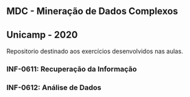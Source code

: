## MDC - Mineração de Dados Complexos
## Unicamp - 2020

Repositorio destinado aos exercícios desenvolvidos nas aulas.

### INF-0611: Recuperação da Informação
### INF-0612: Análise de Dados